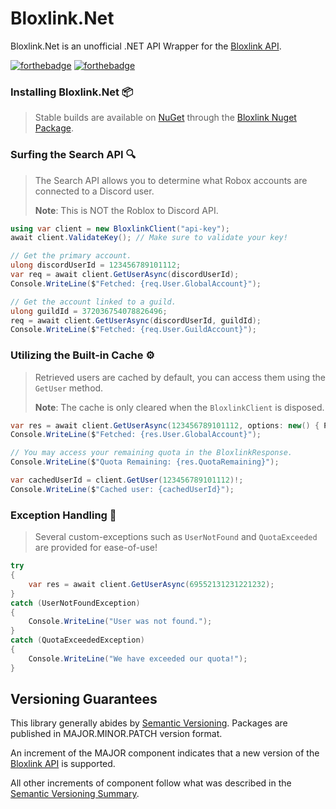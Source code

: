 # Bloxlink.Net
Bloxlink.Net is an unofficial .NET API Wrapper for the [Bloxlink API](https://blox.link/developers).

[![forthebadge](https://forthebadge.com/images/badges/made-with-c-sharp.svg)](https://forthebadge.com)
[![forthebadge](https://forthebadge.com/images/badges/you-didnt-ask-for-this.svg)](https://forthebadge.com)

### **Installing Bloxlink.Net** 📦
> Stable builds are available on [NuGet](https://www.nuget.org/) through the [Bloxlink Nuget Package](https://www.nuget.org/packages/Bloxlink.Net/).

### Surfing the Search API 🔍
> The Search API allows you to determine what Robox accounts are connected to a Discord user.
> 
> **Note**:
> This is NOT the Roblox to Discord API.
```cs
using var client = new BloxlinkClient("api-key");
await client.ValidateKey(); // Make sure to validate your key!

// Get the primary account.
ulong discordUserId = 123456789101112;
var req = await client.GetUserAsync(discordUserId);
Console.WriteLine($"Fetched: {req.User.GlobalAccount}");

// Get the account linked to a guild.
ulong guildId = 372036754078826496;
req = await client.GetUserAsync(discordUserId, guildId);
Console.WriteLine($"Fetched: {req.User.GuildAccount}");
```

### Utilizing the Built-in Cache ⚙
> Retrieved users are cached by default, you can access them using the `GetUser` method.
> 
> **Note**:
> The cache is only cleared when the `BloxlinkClient` is disposed.
```cs
var res = await client.GetUserAsync(123456789101112, options: new() { PopulateCache = true });
Console.WriteLine($"Fetched: {res.User.GlobalAccount}");

// You may access your remaining quota in the BloxlinkResponse.
Console.WriteLine($"Quota Remaining: {res.QuotaRemaining}");

var cachedUserId = client.GetUser(123456789101112)!;
Console.WriteLine($"Cached user: {cachedUserId}");
```

### Exception Handling 🚧
> Several custom-exceptions such as `UserNotFound` and `QuotaExceeded` are provided for ease-of-use!
```cs
try
{
    var res = await client.GetUserAsync(69552131231221232);
}
catch (UserNotFoundException)
{
	Console.WriteLine("User was not found.");
}
catch (QuotaExceededException)
{
    Console.WriteLine("We have exceeded our quota!");
}
```

## Versioning Guarantees
This library generally abides by [Semantic Versioning](https://semver.org). Packages are published in MAJOR.MINOR.PATCH version format.

An increment of the MAJOR component indicates that a new version of the [Bloxlink API](https://blox.link/developers) is supported.

All other increments of component follow what was described in the [Semantic Versioning Summary](https://semver.org/#summary).
